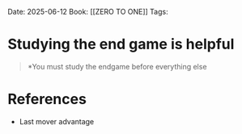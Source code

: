 Date: 2025-06-12
Book: [[ZERO TO ONE]]
Tags:  

# Studying the end game is helpful

>*You must study the endgame before everything else
# References 
- Last mover advantage 